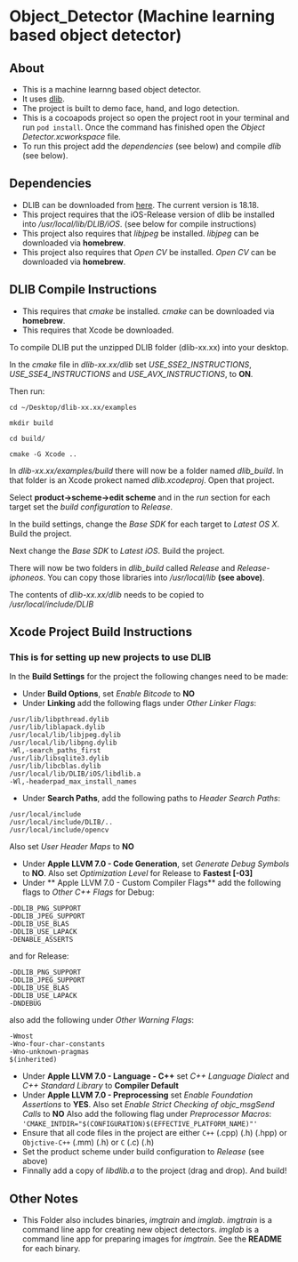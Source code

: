 Object_Detector (Machine learning based object detector)
===============

## About

- This is a machine learnng based object detector.
- It uses [dlib](http://dlib.net).
- The project is built to demo face, hand, and logo detection.
- This is a cocoapods project so open the project root in your terminal and run `pod install`. Once the command has finished open the *Object Detector.xcworkspace* file.
- To run this project add the *dependencies* (see below) and compile *dlib* (see below).

## Dependencies

- DLIB can be downloaded from [here](http://dlib.net). The current version is 18.18.
- This project requires that the iOS-Release version of dlib be installed into */usr/local/lib/DLIB/iOS*. (see below for compile instructions)
- This project also requires that *libjpeg* be installed. *libjpeg* can be downloaded via **homebrew**.
- This project also requires that *Open CV* be installed. *Open CV* can be downloaded via **homebrew**.

## DLIB Compile Instructions

- This requires that *cmake* be installed. *cmake* can be downloaded via **homebrew**.
- This requires that Xcode be downloaded.

To compile DLIB put the unzipped DLIB folder (dlib-xx.xx) into your desktop. 

In the *cmake* file in *dlib-xx.xx/dlib* set *USE_SSE2_INSTRUCTIONS*, *USE_SSE4_INSTRUCTIONS* and *USE_AVX_INSTRUCTIONS*, to **ON**.

Then run:

`cd ~/Desktop/dlib-xx.xx/examples`

`mkdir build`

`cd build/`

`cmake -G Xcode ..`


In *dlib-xx.xx/examples/build* there will now be a folder named *dlib_build*. In that folder is an Xcode prokect named *dlib.xcodeproj*. Open that project.

Select **product->scheme->edit scheme** and in the *run* section for each target set the *build configuration* to *Release*.

In the build settings, change the *Base SDK* for each target to *Latest OS X*. Build the project.

Next change the *Base SDK* to *Latest iOS*. Build the project.

There will now be two folders in *dlib_build* called *Release* and *Release-iphoneos*. You can copy those libraries into */usr/local/lib* **(see above)**.

The contents of *dlib-xx.xx/dlib* needs to be copied to */usr/local/include/DLIB*

## Xcode Project Build Instructions

### This is for setting up new projects to use DLIB

In the **Build Settings** for the project the following changes need to be made:

- Under **Build Options**, set *Enable Bitcode* to **NO**
- Under **Linking** add the following flags under *Other Linker Flags*:
```
/usr/lib/libpthread.dylib
/usr/lib/liblapack.dylib
/usr/local/lib/libjpeg.dylib
/usr/local/lib/libpng.dylib
-Wl,-search_paths_first
/usr/lib/libsqlite3.dylib
/usr/lib/libcblas.dylib
/usr/local/lib/DLIB/iOS/libdlib.a
-Wl,-headerpad_max_install_names
```
- Under **Search Paths**, add the following paths to *Header Search Paths*:
```
/usr/local/include
/usr/local/include/DLIB/..
/usr/local/include/opencv
```
Also set *User Header Maps* to **NO**
- Under **Apple LLVM 7.0 - Code Generation**, set *Generate Debug Symbols* to **NO**. Also set *Optimization Level* for Release to **Fastest [-03]**
- Under ** Apple LLVM 7.0 - Custom Compiler Flags** add the following flags to *Other C++ Flags* for Debug:
```
-DDLIB_PNG_SUPPORT
-DDLIB_JPEG_SUPPORT
-DDLIB_USE_BLAS
-DDLIB_USE_LAPACK
-DENABLE_ASSERTS
```
and for Release:
```
-DDLIB_PNG_SUPPORT
-DDLIB_JPEG_SUPPORT
-DDLIB_USE_BLAS
-DDLIB_USE_LAPACK
-DNDEBUG
```
also add the following under *Other Warning Flags*:
```
-Wmost
-Wno-four-char-constants
-Wno-unknown-pragmas
$(inherited)
```
- Under **Apple LLVM 7.0 - Language - C++** set *C++ Language Dialect* and *C++ Standard Library* to **Compiler Default**
- Under **Apple LLVM 7.0 - Preprocessing** set *Enable Foundation Assertions* to **YES**. Also set *Enable Strict Checking of objc_msgSend Calls* to **NO**
Also add the following flag under *Preprocessor Macros*: `'CMAKE_INTDIR="$(CONFIGURATION)$(EFFECTIVE_PLATFORM_NAME)"'`
- Ensure that all code files in the project are either `C++` (.cpp) (.h) (.hpp) or `Objctive-C++` (.mm) (.h) or `C` (.c) (.h)
- Set the product scheme under build configuration to *Release* (see above)
- Finnally add a copy of *libdlib.a* to the project (drag and drop). And build!

## Other Notes

- This Folder also includes binaries, *imgtrain* and *imglab*. *imgtrain* is a command line app for creating new object detectors. *imglab* is a command line app for preparing images for *imgtrain*. See the **README** for each binary.
